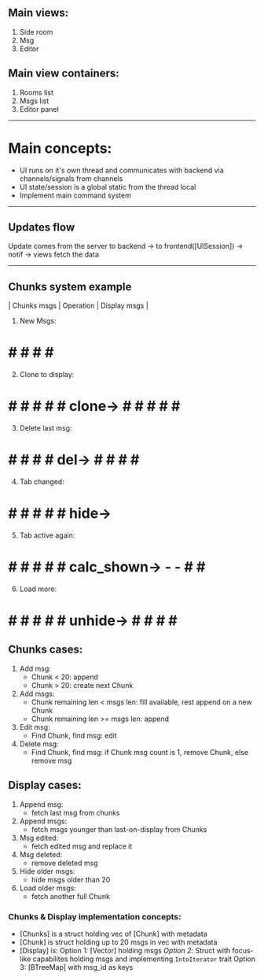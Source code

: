 ## Main views:
1. Side room
2. Msg
3. Editor

## Main view containers:
1. Rooms list
2. Msgs list
3. Editor panel

------------
# Main concepts:
- UI runs on it's own thread and communicates with backend via channels/signals from channels
- UI state/session is a global static from the thread local
- Implement main command system

------------
## Updates flow
Update comes from the server to backend -> to frontend([UISession]) -> notif -> views fetch the data

------------------------------------------

## Chunks system example
| Chunks msgs | Operation | Display msgs |
1. New Msgs:
# # # # # #
2. Clone to display:
# # # # # #     clone->     # # # # # #      
3. Delete last msg:
# # # # #        del->        # # # # # 
4. Tab changed:
# # # # # #      hide-> 
5. Tab active again:
# # # # # #   calc_shown->    - - # # #
6. Load more:
# # # # # #    unhide->       # # # # #


## Chunks cases:
1. Add msg:
    - Chunk < 20: append
    - Chunk > 20: create next Chunk
2. Add msgs:
    - Chunk remaining len < msgs len: fill available, rest append on a new Chunk
    - Chunk remaining len >= msgs len: append
3. Edit msg:
    - Find Chunk, find msg: edit
4. Delete msg:
    - Find Chunk, find msg: if Chunk msg count is 1, remove Chunk, else remove msg

## Display cases:
1. Append msg:
    - fetch last msg from chunks
2. Append msgs:
    - fetch msgs younger than last-on-display from Chunks
3. Msg edited:
    - fetch edited msg and replace it
4. Msg deleted:
    - remove deleted msg
5. Hide older msgs:
    - hide msgs older than 20
6. Load older msgs:
    - fetch another full Chunk

### Chunks & Display implementation concepts:
- [Chunks] is a struct holding vec of [Chunk] with metadata
- [Chunk] is struct holding up to 20 msgs in vec with metadata
- [Display] is:
    Option 1: [Vector] holding msgs
    *Option 2*: Struct with focus-like capabilites holding msgs  and implementing `IntoIterator` trait
    Option 3: [BTreeMap] with msg_id as keys